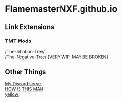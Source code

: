 # FlamemasterNXF.github.io
## Link Extensions
### TMT Mods
/The-Inflation-Tree/ <br>
/The-Negative-Tree/ [VERY WIP, MAY BE BROKEN] <br>
## Other Things
[My Discord server](https://discord.gg/Js93DSjBAY) <br>
[HOW IS THIS MAN](https://www.reddit.com/r/trollface/comments/njhi15/troll_walk_4k_ultra_hd/?utm_source=share&utm_medium=web2x&context=3) <br>
[yellow,](https://cdn.discordapp.com/emojis/806983418008174623.gif?v=1) <br>